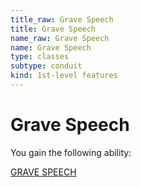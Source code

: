 ```yaml
---
title_raw: Grave Speech
title: Grave Speech
name_raw: Grave Speech
name: Grave Speech
type: classes
subtype: conduit
kind: 1st-level features
---
```


# Grave Speech

You gain the following ability:

[GRAVE SPEECH](./Grave%20Speech.md)
